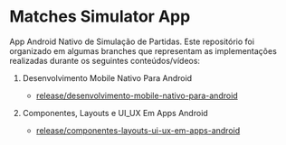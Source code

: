 # Matches Simulator App
App Android Nativo de Simulação de Partidas. Este repositório foi organizado em algumas branches que representam as implementações realizadas durante os seguintes conteúdos/vídeos:


1. Desenvolvimento Mobile Nativo Para Android
   - [release/desenvolvimento-mobile-nativo-para-android](https://github.com/Gilberto-Rocha/matches-simulator-app/tree/release/desenvolvimento-mobile-nativo-para-android)
   
1. Componentes, Layouts e UI_UX Em Apps Android
   - [release/componentes-layouts-ui-ux-em-apps-android](https://github.com/Gilberto-Rocha/matches-simulator-app/tree/release/componentes-layouts-ui-ux-em-apps-android)
